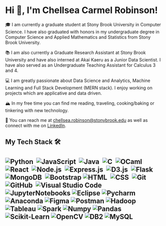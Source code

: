 <h1 align="left">Hi 👋, I'm Chellsea Carmel Robinson! </h1>

<!--
**chellseacarmel/chellseacarmel** is a ✨ _special_ ✨ repository because its `README.md` (this file) appears on your GitHub profile.

Here are some ideas to get you started:

- 🔭 I’m currently working on ...
- 🌱 I’m currently learning ...
- 👯 I’m looking to collaborate on ...
- 🤔 I’m looking for help with ...
- 💬 Ask me about ...
- 📫 How to reach me: ...
- 😄 Pronouns: ...
- ⚡ Fun fact: ...
-->

🎓 I am currently a graduate student at Stony Brook University in Computer Science. I have also graduated with honors 
in my undergraduate degree in Computer Science and Applied Mathematics and Statistics from Stony Brook University.

📚 I am also currently a Graduate Research Assistant at Stony Brook University and have also interned at Akai Kaeru 
as a Junior Data Scientist. I have also served as an Undergraduate Teaching Assistant for Calculus 3 and 4.

💻 I am greatly passionate about Data Science and Analytics, Machine Learning and Full Stack Development (MERN stack). 
I enjoy working on projects which are applicative and data driven.

🏔 In my free time you can find me reading, traveling, cooking/baking or tinkering with new technology.

💬 You can reach me at chellsea.robinson@stonybrook.edu as well as connect with me on <a href="https://www.linkedin.com/in/chellsea-carmel-robinson/">LinkedIn</a>.




<h2> My Tech Stack 🛠<h2>

![Python](https://img.shields.io/badge/-Python-05122A?style=flat&logo=python)&nbsp;
![JavaScript](https://img.shields.io/badge/-JavaScript-05122A?style=flat&logo=javascript)&nbsp;
![Java](https://img.shields.io/badge/-Java-05122A?style=flat&logo=Java&logoColor=FFA518)&nbsp;
![C](https://img.shields.io/badge/-C-05122A?style=flat&logo=C&logoColor=A8B9CC)&nbsp;
![OCaml](https://img.shields.io/badge/-OCaml-05122A?style=flat&logo=ocaml&logoColor=#EC6813)&nbsp;
![React](https://img.shields.io/badge/-React-05122A?style=flat&logo=react)&nbsp;
![Node.js](https://img.shields.io/badge/-Node.js-05122A?style=flat&logo=node.js)&nbsp;
![Express.js](https://img.shields.io/badge/-Express.js-05122A?style=flat&logo=express.js)&nbsp;
![D3.js](https://img.shields.io/badge/-D3.js-05122A?style=flat&logo=d3dotjs&logoColor=#F9A03C)&nbsp;
![Flask](https://img.shields.io/badge/-Flask-05122A?style=flat&logo=flask)&nbsp;
![MongoDB](https://img.shields.io/badge/-MongoDB-05122A?style=flat&logo=mongodb&logoColor=#47A248)&nbsp;
![Bootstrap](https://img.shields.io/badge/-Bootstrap-05122A?style=flat&logo=bootstrap&logoColor=563D7C)
![HTML](https://img.shields.io/badge/-HTML-05122A?style=flat&logo=HTML5)&nbsp;
![CSS](https://img.shields.io/badge/-CSS-05122A?style=flat&logo=CSS3&logoColor=1572B6)&nbsp;
![Git](https://img.shields.io/badge/-Git-05122A?style=flat&logo=git)&nbsp;
![GitHub](https://img.shields.io/badge/-GitHub-05122A?style=flat&logo=github)&nbsp;
![Visual Studio Code](https://img.shields.io/badge/-Visual%20Studio%20Code-05122A?style=flat&logo=visual-studio-code&logoColor=007ACC)&nbsp;
![JupyterNotebooks](https://img.shields.io/badge/-JupyterNotebooks-05122A?style=flat&logo=jupyter&logoColor=#F37626)
![Eclipse](https://img.shields.io/badge/-Eclipse-05122A?style=flat&logo=eclipse-ide&logoColor=2C2255)
![Pycharm](https://img.shields.io/badge/-Pycharm-05122A?style=flat&logo=pycharm&logoColor=#000000)
![Anaconda](https://img.shields.io/badge/-Anaconda-05122A?style=flat&logo=anaconda&logoColor=#44A833)
![Figma](https://img.shields.io/badge/-Figma-05122A?style=flat&logo=figma&logoColor=#F24E1E)
![Postman](https://img.shields.io/badge/-Postman-05122A?style=flat&logo=postman&logoColor=#FF6C37)
![Hadoop](https://img.shields.io/badge/-Hadoop-05122A?style=flat&logo=apachehadoop&logoColor=#66CCFF)
![Tableau](https://img.shields.io/badge/-Tableau-05122A?style=flat&logo=tableau&logoColor=#E97627)
![Spark](https://img.shields.io/badge/-Spark-05122A?style=flat&logo=spark)
![Numpy](https://img.shields.io/badge/-Numpy-05122A?style=flat&logo=numpy&logoColor=#013243)
![Pandas](https://img.shields.io/badge/-Pandas-05122A?style=flat&logo=pandas&logoColor=#150458)
![Scikit-Learn](https://img.shields.io/badge/-ScikitLearn-05122A?style=flat&logo=scikitlearn&logoColor=#F7931E)
![OpenCV](https://img.shields.io/badge/-OpenCV-05122A?style=flat&logo=opencv&logoColor=#5C3EE8)
![DB2](https://img.shields.io/badge/-DB2-05122A?style=flat&logo=db2&logoColor=#FF6C37)
![MySQL](https://img.shields.io/badge/-MySQL-05122A?style=flat&logo=mysql&logoColor=#4479A1)

